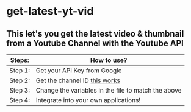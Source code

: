 # get-latest-yt-vid

## This let's you get the latest video & thumbnail from a Youtube Channel with the Youtube API

|Steps:|  How to use? |
|------------------------|--|
|Step 1:| Get your API Key from Google |
|Step 2:| Get the channel ID [this works](https://commentpicker.com/youtube-channel-id.php)|
|Step 3:| Change the variables in the file to match the above|
|Step 4:| Integrate into your own applications!|
